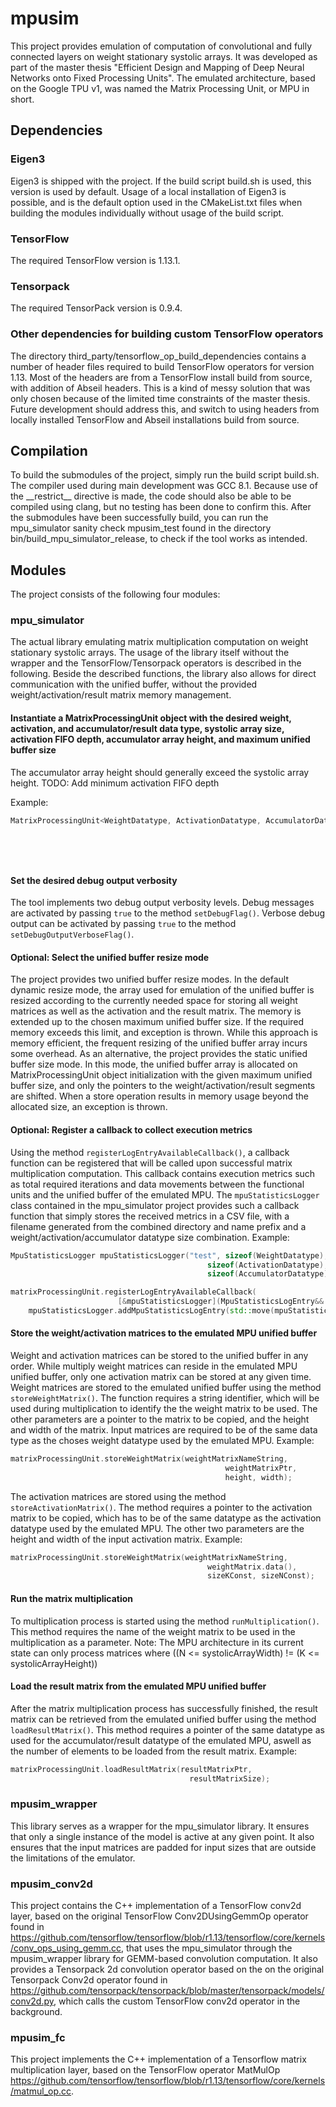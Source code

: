# mpusim

This project provides emulation of computation of convolutional and fully connected layers on weight stationary systolic arrays. It was developed as part of the master thesis "Efficient Design and Mapping of Deep Neural Networks onto Fixed Processing Units". The emulated architecture, based on the Google TPU v1, was named the Matrix Processing Unit, or MPU in short.

## Dependencies

### Eigen3

Eigen3 is shipped with the project. If the build script build.sh is used, this version is used by default. Usage of a local installation of Eigen3 is possible, and is the default option used in the CMakeList.txt files when building the modules individually without usage of the build script.

### TensorFlow

The required TensorFlow version is 1.13.1. 

### Tensorpack

The required TensorPack version is 0.9.4.

### Other dependencies for building custom TensorFlow operators

The directory third_party/tensorflow_op_build_dependencies contains a number of header files required to build TensorFlow operators for version 1.13. Most of the headers are from a TensorFlow install build from source, with addition of Abseil headers. This is a kind of messy solution that was only chosen because of the limited time constraints of the master thesis. Future development should address this, and switch to using headers from locally installed TensorFlow and Abseil installations build from source.

## Compilation

To build the submodules of the project, simply run the build script build.sh. The compiler used during main development was GCC 8.1. Because use of the \_\_restrict\_\_ directive is made, the code should also be able to be compiled using clang, but no testing has been done to confirm this.
After the submodules have been successfully build, you can run the mpu_simulator sanity check mpusim_test found in the directory bin/build_mpu_simulator_release, to check if the tool works as intended.

## Modules

The project consists of the following four modules:

### mpu_simulator

The actual library emulating matrix multiplication computation on weight stationary systolic arrays.
The usage of the library itself without the wrapper and the TensorFlow/Tensorpack operators is described in the following. Beside the described functions, the library also allows for direct communication with the unified buffer, without the provided weight/activation/result matrix memory management.

#### Instantiate a MatrixProcessingUnit object with the desired weight, activation, and accumulator/result data type, systolic array size, activation FIFO depth, accumulator array height, and maximum unified buffer size

The accumulator array height should generally exceed the systolic array height.
TODO: Add minimum activation FIFO depth

Example:

```cpp
MatrixProcessingUnit<WeightDatatype, ActivationDatatype, AccumulatorDatatype> matrixProcessingUnit(systolicArrayWidth,
                                                                                                    systolicArrayHeight,
                                                                                                    activationFifoDepth,
                                                                                                    accumulatorArrayHeight,
                                                                                                    unifiedBufferSizeByte);
```

#### Set the desired debug output verbosity

The tool implements two debug output verbosity levels. Debug messages are activated by passing `true` to the method `setDebugFlag()`. Verbose debug output can be activated by passing `true` to the method `setDebugOutputVerboseFlag()`.

#### Optional: Select the unified buffer resize mode

The project provides two unified buffer resize modes. In the default dynamic resize mode, the array used for emulation of the unified buffer is resized according to the currently needed space for storing all weight matrices as well as the activation and the result matrix. The memory is extended up to the chosen maximum unified buffer size. If the required memory exceeds this limit, and exception is thrown.
While this approach is memory efficient, the frequent resizing of the unified buffer array incurs some overhead. As an alternative, the project provides the static unified buffer size mode. In this mode, the unified buffer array is allocated on MatrixProcessingUnit object initialization with the given maximum unified buffer size, and only the pointers to the weight/activation/result segments are shifted. When a store operation results in memory usage beyond the allocated size, an exception is thrown.

#### Optional: Register a callback to collect execution metrics

Using the method `registerLogEntryAvailableCallback()`, a callback function can be registered that will be called upon successful matrix multiplication computation. This callback contains execution metrics such as total required iterations and data movements between the functional units and the unified buffer of the emulated MPU.
The `mpuStatisticsLogger` class contained in the mpu_simulator project provides such a callback function that simply stores the received metrics in a CSV file, with a filename generated from the combined directory and name prefix and a weight/activation/accumulator datatype size combination.
Example:

```cpp
MpuStatisticsLogger mpuStatisticsLogger("test", sizeof(WeightDatatype),
                                            sizeof(ActivationDatatype),
                                            sizeof(AccumulatorDatatype));

matrixProcessingUnit.registerLogEntryAvailableCallback(
                        [&mpuStatisticsLogger](MpuStatisticsLogEntry&& mpuStatisticsLogEntry){
    mpuStatisticsLogger.addMpuStatisticsLogEntry(std::move(mpuStatisticsLogEntry));
```

#### Store the weight/activation matrices to the emulated MPU unified buffer

Weight and activation matrices can be stored to the unified buffer in any order. While multiply weight matrices can reside in the emulated MPU unified buffer, only one activation matrix can be stored at any given time.
Weight matrices are stored to the emulated unified buffer using the method `storeWeightMatrix()`. The function requires a string identifier, which will be used during multiplication to identify the the weight matrix to be used. The other parameters are a pointer to the matrix to be copied, and the height and width of the matrix. Input matrices are required to be of the same data type as the choses weight datatype used by the emulated MPU.
Example:

```cpp
matrixProcessingUnit.storeWeightMatrix(weightMatrixNameString,
                                                weightMatrixPtr,
                                                height, width);
```
The activation matrices are stored using the method `storeActivationMatrix()`. The method requires a pointer to the activation matrix to be copied, which has to be of the same datatype as the activation datatype used by the emulated MPU. The other two parameters are the height and width of the input activation matrix.
Example:

```cpp
matrixProcessingUnit.storeWeightMatrix(weightMatrixNameString,
                                            weightMatrix.data(),
                                            sizeKConst, sizeNConst);
```
        
#### Run the matrix multiplication

To multiplication process is started using the method `runMultiplication()`. This method requires the name of the weight matrix to be used in the multiplication as a parameter.
Note: The MPU architecture in its current state can only process matrices where ((N <= systolicArrayWidth) !=
                                (K <= systolicArrayHeight))

#### Load the result matrix from the emulated MPU unified buffer

After the matrix multiplication process has successfully finished, the result matrix can be retrieved from the emulated unified buffer using the method `loadResultMatrix()`. This method requires a pointer of the same datatype as used for the accumulator/result datatype of the emulated MPU, aswell as the number of elements to be loaded from the result matrix.
Example:

```cpp
matrixProcessingUnit.loadResultMatrix(resultMatrixPtr,
                                        resultMatrixSize);
```

### mpusim_wrapper

This library serves as a wrapper for the mpu_simulator library. It ensures that only a single instance of the model is active at any given point. It also ensures that the input matrices are padded for input sizes that are outside the limitations of the emulator.

### mpusim_conv2d

This project contains the C++ implementation of a TensorFlow conv2d layer, based on the original TensorFlow Conv2DUsingGemmOp operator found in https://github.com/tensorflow/tensorflow/blob/r1.13/tensorflow/core/kernels/conv_ops_using_gemm.cc, that uses the mpu_simulator through the mpusim_wrapper library for GEMM-based convolution computation. It also provides a Tensorpack 2d convolution operator based on the on the original Tensorpack Conv2d operator found in https://github.com/tensorpack/tensorpack/blob/master/tensorpack/models/conv2d.py, which calls the custom TensorFlow conv2d operator in the background.

### mpusim_fc

This project implements the C++ implementation of a Tensorflow matrix multiplication layer, based on the TensorFlow operator MatMulOp https://github.com/tensorflow/tensorflow/blob/r1.13/tensorflow/core/kernels/matmul_op.cc.
